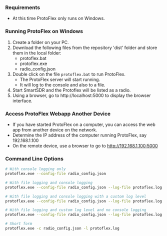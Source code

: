 ### Requirements
- At this time ProtoFlex only runs on Windows.

### Running ProtoFlex on Windows
1. Create a folder on your PC.
2. Download the following files from the repository 'dist' folder and store them in the local folder:
   - protoflex.bat
   - protoflex.exe
   - radio_config.json
3. Double click on the file `protoflex.bat` to run ProtoFlex.
   - The ProtoFlex server will start running.
   - It will log to the console and also to a file.
4. Start SmartSDR and the Protoflex will be listed as a radio.
5. Using a browser, go to http://localhost:5000 to display the browser interface.

### Access ProtoFlex Webapp Another Device
- If you have started ProtoFlex on a computer, you can access the web app from another device on the network.
- Determine the IP address of the computer running ProtoFlex, say 192.168.1.100
- On the remote device, use a browser to go to http://192.168.1.100:5000

### Command Line Options

```bash
# With console logging only
protoflex.exe --config-file radio_config.json 

# With file logging and console logging
protoflex.exe --config-file radio_config.json --log-file protoflex.log

# With file logging and console logging with a custom log level
protoflex.exe --config-file radio_config.json --log-file protoflex.log --log-level INFO

# With file logging and custom log level and no console logging
protoflex.exe --config-file radio_config.json --log-file protoflex.log --log-level INFO --no-console

# Short form
protoflex.exe -c radio_config.json -l protoflex.log
```
